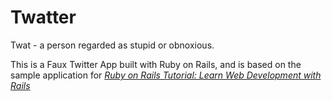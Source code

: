 # Twatter

Twat - a person regarded as stupid or obnoxious.

This is a Faux Twitter App built with Ruby on Rails, and is based on the sample application for
[*Ruby on Rails Tutorial:
Learn Web Development with Rails*](http://www.railstutorial.org/)
